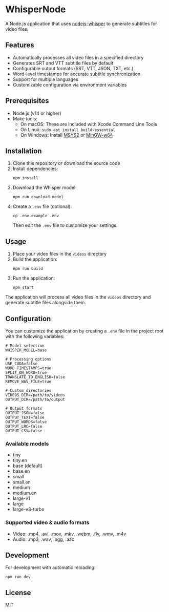 # WhisperNode

A Node.js application that uses [nodejs-whisper](https://www.npmjs.com/package/nodejs-whisper) to generate subtitles for video files.

## Features

- Automatically processes all video files in a specified directory
- Generates SRT and VTT subtitle files by default
- Configurable output formats (SRT, VTT, JSON, TXT, etc.)
- Word-level timestamps for accurate subtitle synchronization
- Support for multiple languages
- Customizable configuration via environment variables

## Prerequisites

- Node.js (v14 or higher)
- Make tools:
  - On macOS: These are included with Xcode Command Line Tools
  - On Linux: `sudo apt install build-essential`
  - On Windows: Install [MSYS2](https://www.msys2.org/) or [MinGW-w64](https://www.mingw-w64.org/)

## Installation

1. Clone this repository or download the source code
2. Install dependencies:
   ```
   npm install
   ```
3. Download the Whisper model:
   ```
   npm run download-model
   ```
4. Create a `.env` file (optional):
   ```
   cp .env.example .env
   ```
   Then edit the `.env` file to customize your settings.

## Usage

1. Place your video files in the `videos` directory
2. Build the application:
   ```
   npm run build
   ```
3. Run the application:
   ```
   npm start
   ```

The application will process all video files in the `videos` directory and generate subtitle files alongside them.

## Configuration

You can customize the application by creating a `.env` file in the project root with the following variables:

```
# Model selection
WHISPER_MODEL=base

# Processing options
USE_CUDA=false
WORD_TIMESTAMPS=true
SPLIT_ON_WORD=true
TRANSLATE_TO_ENGLISH=false
REMOVE_WAV_FILE=true

# Custom directories
VIDEOS_DIR=/path/to/videos
OUTPUT_DIR=/path/to/output

# Output formats
OUTPUT_JSON=false
OUTPUT_TEXT=false
OUTPUT_WORDS=false
OUTPUT_LRC=false
OUTPUT_CSV=false
```

### Available models

- tiny
- tiny.en
- base (default)
- base.en
- small
- small.en
- medium
- medium.en
- large-v1
- large
- large-v3-turbo

### Supported video & audio formats

- Video: .mp4, .avi, .mov, .mkv, .webm, .flv, .wmv, .m4v
- Audio: .mp3, .wav, .ogg, .aac

## Development

For development with automatic reloading:

```
npm run dev
```

## License

MIT 